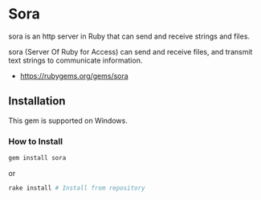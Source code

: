 # Sora
sora is an http server in Ruby that can send and receive strings and files.

sora (Server Of Ruby for Access) can send and receive files, and transmit text strings to communicate information.

- https://rubygems.org/gems/sora

## Installation
This gem is supported on Windows.

### How to Install
```ps1
gem install sora
```

or

```ps1
rake install # Install from repository
```
